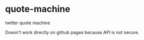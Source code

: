 # quote-machine
twitter quote machine 


Doesn't work directly on github pages because API is not secure.
